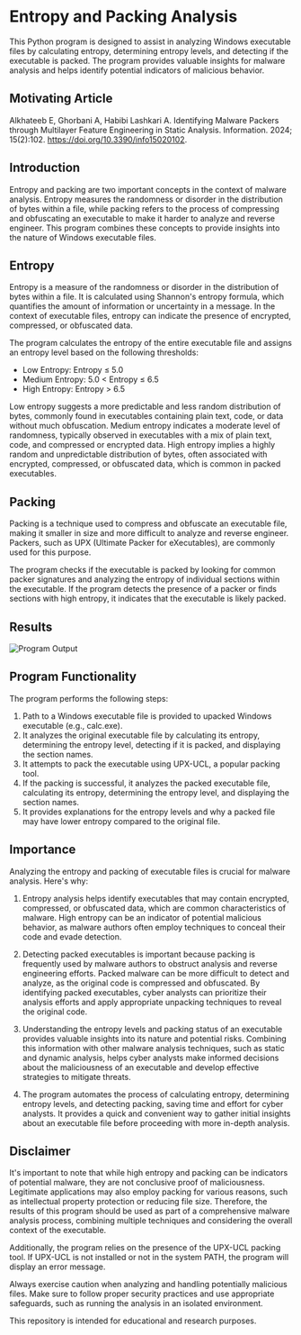 # Entropy and Packing Analysis

This Python program is designed to assist in analyzing Windows executable files by calculating entropy, determining entropy levels, and detecting if the executable is packed. The program provides valuable insights for malware analysis and helps identify potential indicators of malicious behavior.

## Motivating Article
Alkhateeb E, Ghorbani A, Habibi Lashkari A. Identifying Malware Packers through Multilayer Feature Engineering in Static Analysis. Information. 2024; 15(2):102. https://doi.org/10.3390/info15020102.

## Introduction
Entropy and packing are two important concepts in the context of malware analysis. Entropy measures the randomness or disorder in the distribution of bytes within a file, while packing refers to the process of compressing and obfuscating an executable to make it harder to analyze and reverse engineer. This program combines these concepts to provide insights into the nature of Windows executable files.

## Entropy
Entropy is a measure of the randomness or disorder in the distribution of bytes within a file. It is calculated using Shannon's entropy formula, which quantifies the amount of information or uncertainty in a message. In the context of executable files, entropy can indicate the presence of encrypted, compressed, or obfuscated data.

The program calculates the entropy of the entire executable file and assigns an entropy level based on the following thresholds:
- Low Entropy: Entropy ≤ 5.0
- Medium Entropy: 5.0 < Entropy ≤ 6.5
- High Entropy: Entropy > 6.5

Low entropy suggests a more predictable and less random distribution of bytes, commonly found in executables containing plain text, code, or data without much obfuscation. Medium entropy indicates a moderate level of randomness, typically observed in executables with a mix of plain text, code, and compressed or encrypted data. High entropy implies a highly random and unpredictable distribution of bytes, often associated with encrypted, compressed, or obfuscated data, which is common in packed executables.

## Packing
Packing is a technique used to compress and obfuscate an executable file, making it smaller in size and more difficult to analyze and reverse engineer. Packers, such as UPX (Ultimate Packer for eXecutables), are commonly used for this purpose.

The program checks if the executable is packed by looking for common packer signatures and analyzing the entropy of individual sections within the executable. If the program detects the presence of a packer or finds sections with high entropy, it indicates that the executable is likely packed.

## Results
![Program Output](https://github.com/ericyoc/win_entropy_packing/main/results.jpg)

## Program Functionality
The program performs the following steps:

1. Path to a Windows executable file is provided to upacked Windows executable (e.g., calc.exe).
2. It analyzes the original executable file by calculating its entropy, determining the entropy level, detecting if it is packed, and displaying the section names.
3. It attempts to pack the executable using UPX-UCL, a popular packing tool.
4. If the packing is successful, it analyzes the packed executable file, calculating its entropy, determining the entropy level, and displaying the section names.
5. It provides explanations for the entropy levels and why a packed file may have lower entropy compared to the original file.

## Importance
Analyzing the entropy and packing of executable files is crucial for malware analysis. Here's why:

1. Entropy analysis helps identify executables that may contain encrypted, compressed, or obfuscated data, which are common characteristics of malware. High entropy can be an indicator of potential malicious behavior, as malware authors often employ techniques to conceal their code and evade detection.

2. Detecting packed executables is important because packing is frequently used by malware authors to obstruct analysis and reverse engineering efforts. Packed malware can be more difficult to detect and analyze, as the original code is compressed and obfuscated. By identifying packed executables, cyber analysts can prioritize their analysis efforts and apply appropriate unpacking techniques to reveal the original code.

3. Understanding the entropy levels and packing status of an executable provides valuable insights into its nature and potential risks. Combining this information with other malware analysis techniques, such as static and dynamic analysis, helps cyber analysts make informed decisions about the maliciousness of an executable and develop effective strategies to mitigate threats.

4. The program automates the process of calculating entropy, determining entropy levels, and detecting packing, saving time and effort for cyber analysts. It provides a quick and convenient way to gather initial insights about an executable file before proceeding with more in-depth analysis.

## Disclaimer
It's important to note that while high entropy and packing can be indicators of potential malware, they are not conclusive proof of maliciousness. Legitimate applications may also employ packing for various reasons, such as intellectual property protection or reducing file size. Therefore, the results of this program should be used as part of a comprehensive malware analysis process, combining multiple techniques and considering the overall context of the executable.

Additionally, the program relies on the presence of the UPX-UCL packing tool. If UPX-UCL is not installed or not in the system PATH, the program will display an error message.

Always exercise caution when analyzing and handling potentially malicious files. Make sure to follow proper security practices and use appropriate safeguards, such as running the analysis in an isolated environment.

This repository is intended for educational and research purposes.

